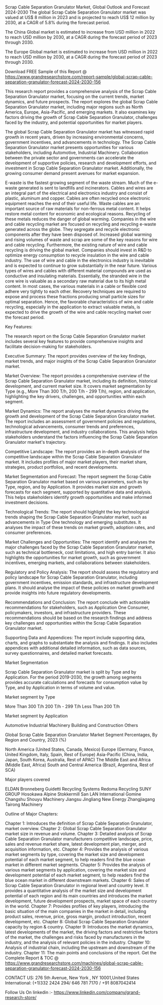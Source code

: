 Scrap Cable Separation Granulator Market, Global Outlook and Forecast 2024-2030
The global Scrap Cable Separation Granulator market was valued at US$ 8 million in 2023 and is projected to reach US$ 12 million by 2030, at a CAGR of 5.8% during the forecast period.

The China Global market is estimated to increase from USD million in 2022 to reach USD million by 2030, at a CAGR during the forecast period of 2023 through 2030.

The Europe Global market is estimated to increase from USD million in 2022 to reach USD million by 2030, at a CAGR during the forecast period of 2023 through 2030.

Download FREE Sample of this Report @ https://www.grandresearchstore.com/report-sample/global-scrap-cable-separation-granulator-forecast-2024-2030-156

This research report provides a comprehensive analysis of the Scrap Cable Separation Granulator market, focusing on the current trends, market dynamics, and future prospects. The report explores the global Scrap Cable Separation Granulator market, including major regions such as North America, Europe, Asia-Pacific, and emerging markets. It also examines key factors driving the growth of Scrap Cable Separation Granulator, challenges faced by the industry, and potential opportunities for market players.

The global Scrap Cable Separation Granulator market has witnessed rapid growth in recent years, driven by increasing environmental concerns, government incentives, and advancements in technology. The Scrap Cable Separation Granulator market presents opportunities for various stakeholders, including Automotive, Industrial Machinery. Collaboration between the private sector and governments can accelerate the development of supportive policies, research and development efforts, and investment in Scrap Cable Separation Granulator market. Additionally, the growing consumer demand present avenues for market expansion.

E-waste is the fastest growing segment of the waste stream. Much of the e-waste generated is sent to landfills and incinerators. Cables and wires are an integral part of the electrical and electronics industry and consist of plastic, aluminum and copper. Cables are often recycled once electronic equipment reaches the end of their useful life. Waste cables are an important source of raw materials for non-ferrous metal content. It helps restore metal content for economic and ecological reasons. Recycling of these metals reduces the danger of global warming. Companies in the wire and cable recycling market are focused on recycling and recycling e-waste generated across the globe. They segregate and recycle electronic components after they have been disposed of. Increased global warming and rising volumes of waste and scrap are some of the key reasons for wire and cable recycling. Furthermore, the existing nature of wire and cable recycling is driving the global market. Companies should invest in R&D to optimize energy consumption to recycle insulation in the wire and cable industry. The use of wire and cable in the electronics industry is inevitable and is expected to continue to grow substantially in the near future. Various types of wires and cables with different material compounds are used as conductive and insulating materials. Essentially, the stranded wire in the core wire is valuable as a secondary raw material due to its high metal content. In most cases, the various materials in a cable or flexible cord adhere very tightly to each other. Recovery techniques are required to expose and process these fractions producing small particle sizes for optimal separation. Hence, the favorable characteristics of wire and cable recycling, especially in the application to extract valuable metals, is expected to drive the growth of the wire and cable recycling market over the forecast period.

Key Features:

The research report on the Scrap Cable Separation Granulator market includes several key features to provide comprehensive insights and facilitate decision-making for stakeholders.

Executive Summary: The report provides overview of the key findings, market trends, and major insights of the Scrap Cable Separation Granulator market.

Market Overview: The report provides a comprehensive overview of the Scrap Cable Separation Granulator market, including its definition, historical development, and current market size. It covers market segmentation by Type (e.g., More Than 300 T/h, 200 T/h - 299 T/h), region, and application, highlighting the key drivers, challenges, and opportunities within each segment.

Market Dynamics: The report analyses the market dynamics driving the growth and development of the Scrap Cable Separation Granulator market. The report includes an assessment of government policies and regulations, technological advancements, consumer trends and preferences, infrastructure development, and industry collaborations. This analysis helps stakeholders understand the factors influencing the Scrap Cable Separation Granulator market's trajectory.

Competitive Landscape: The report provides an in-depth analysis of the competitive landscape within the Scrap Cable Separation Granulator market. It includes profiles of major market players, their market share, strategies, product portfolios, and recent developments.

Market Segmentation and Forecast: The report segment the Scrap Cable Separation Granulator market based on various parameters, such as by Type, region, and by Application. It provides market size and growth forecasts for each segment, supported by quantitative data and analysis. This helps stakeholders identify growth opportunities and make informed investment decisions.

Technological Trends: The report should highlight the key technological trends shaping the Scrap Cable Separation Granulator market, such as advancements in Type One technology and emerging substitutes. It analyses the impact of these trends on market growth, adoption rates, and consumer preferences.

Market Challenges and Opportunities: The report identify and analyses the major challenges faced by the Scrap Cable Separation Granulator market, such as technical bottleneck, cost limitations, and high entry barrier. It also highlights the opportunities for market growth, such as government incentives, emerging markets, and collaborations between stakeholders.

Regulatory and Policy Analysis: The report should assess the regulatory and policy landscape for Scrap Cable Separation Granulator, including government incentives, emission standards, and infrastructure development plans. It should analyse the impact of these policies on market growth and provide insights into future regulatory developments.

Recommendations and Conclusion: The report conclude with actionable recommendations for stakeholders, such as Application One Consumer, policymakers, investors, and infrastructure providers. These recommendations should be based on the research findings and address key challenges and opportunities within the Scrap Cable Separation Granulator market.

Supporting Data and Appendices: The report include supporting data, charts, and graphs to substantiate the analysis and findings. It also includes appendices with additional detailed information, such as data sources, survey questionnaires, and detailed market forecasts.

Market Segmentation

Scrap Cable Separation Granulator market is split by Type and by Application. For the period 2019-2030, the growth among segments provides accurate calculations and forecasts for consumption value by Type, and by Application in terms of volume and value.

Market segment by Type

More Than 300 T/h
200 T/h - 299 T/h
Less Than 200 T/h

Market segment by Application

Automotive
Industrial Machinery
Building and Construction
Others

Global Scrap Cable Separation Granulator Market Segment Percentages, By Region and Country, 2023 (%)

North America (United States, Canada, Mexico)
Europe (Germany, France, United Kingdom, Italy, Spain, Rest of Europe)
Asia-Pacific (China, India, Japan, South Korea, Australia, Rest of APAC)
The Middle East and Africa (Middle East, Africa)
South and Central America (Brazil, Argentina, Rest of SCA)

Major players covered

ELDAN
Bronneberg
Guidetti Recycling Systems
Redoma Recycling
SUNY GROUP
Hosokawa Alpine
Stokkermill
San LAN International
Gomine
Changshu Shouyu Machinery
Jiangsu Jingliang New Energy
Zhangjiagang Tairong Machinery

Outline of Major Chapters:

Chapter 1: Introduces the definition of Scrap Cable Separation Granulator, market overview.
Chapter 2: Global Scrap Cable Separation Granulator market size in revenue and volume.
Chapter 3: Detailed analysis of Scrap Cable Separation Granulator manufacturers competitive landscape, price, sales and revenue market share, latest development plan, merger, and acquisition information, etc.
Chapter 4: Provides the analysis of various market segments by type, covering the market size and development potential of each market segment, to help readers find the blue ocean market in different market segments.
Chapter 5: Provides the analysis of various market segments by application, covering the market size and development potential of each market segment, to help readers find the blue ocean market in different downstream markets.
Chapter 6: Sales of Scrap Cable Separation Granulator in regional level and country level. It provides a quantitative analysis of the market size and development potential of each region and its main countries and introduces the market development, future development prospects, market space of each country in the world.
Chapter 7: Provides profiles of key players, introducing the basic situation of the main companies in the market in detail, including product sales, revenue, price, gross margin, product introduction, recent development, etc.
Chapter 8: Global Scrap Cable Separation Granulator capacity by region & country.
Chapter 9: Introduces the market dynamics, latest developments of the market, the driving factors and restrictive factors of the market, the challenges and risks faced by manufacturers in the industry, and the analysis of relevant policies in the industry.
Chapter 10: Analysis of industrial chain, including the upstream and downstream of the industry.
Chapter 11: The main points and conclusions of the report.
Get the Complete Report & TOC @ https://www.grandresearchstore.com/machines/global-scrap-cable-separation-granulator-forecast-2024-2030-156

CONTACT US:
276 5th Avenue, New York , NY 10001,United States
International: (+1)332 2424 294/ 646 781 7170 / +91 8087042414

Follow Us On linkedin :- https://www.linkedin.com/company/grand-research-store/
